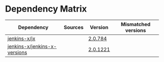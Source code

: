 # Dependency Matrix

Dependency | Sources | Version | Mismatched versions
---------- | ------- | ------- | -------------------
[jenkins-x/jx](https://github.com/jenkins-x/jx.git) |  | [2.0.784](https://github.com/jenkins-x/jx/releases/tag/v2.0.784) | 
[jenkins-x/jenkins-x-versions](https://github.com/jenkins-x/jenkins-x-versions) |  | [2.0.1221]() | 
